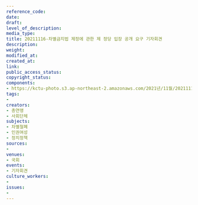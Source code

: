 ```yaml
---
reference_code: 
date: 
draft: 
level_of_description: 
media_type: 
title: 20211116-차별금지법 제정에 관한 제 정당 입장 공개 요구 기자회견
description: 
weight: 
modified_at: 
created_at: 
link: 
public_access_status: 
copyright_status: 
components:
- https://kctu-photo.s3.ap-northeast-2.amazonaws.com/2021년/11월/20211116-차별금지법+제정에+관한+제+정당+입장+공개+요구+기자회견/_5D40007.jpg
tags:
- 
creators:
- 총연맹
- 사회단체
subjects:
- 차별철폐
- 인권여성
- 정치정책
sources:
- 
venues:
- 국회
events:
- 기자회견
culture_workers:
- 
issues:
- 
---
```

